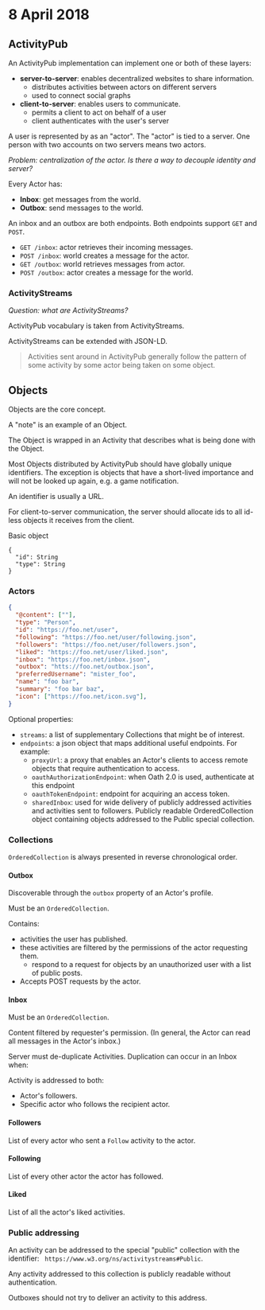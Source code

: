 # 8 April 2018

## ActivityPub

An ActivityPub implementation can implement one or both of these layers:

- **server-to-server**: enables decentralized websites to share information.
    - distributes activities between actors on different servers
    - used to connect social graphs
- **client-to-server**: enables users to communicate.
    - permits a client to act on behalf of a user
    - client authenticates with the user's server

A user is represented by as an "actor".
The "actor" is tied to a server.
One person with two accounts on two servers means two actors.

_Problem: centralization of the actor. Is there a way to decouple identity and
server?_

Every Actor has:

- **Inbox**: get messages from the world.
- **Outbox**: send messages to the world.

An inbox and an outbox are both endpoints.
Both endpoints support `GET` and `POST`.

- `GET /inbox`: actor retrieves their incoming messages.
- `POST /inbox`: world creates a message for the actor.
- `GET /outbox`: world retrieves messages from actor.
- `POST /outbox`: actor creates a message for the world.

### ActivityStreams

_Question: what are ActivityStreams?_

ActivityPub vocabulary is taken from ActivityStreams.

ActivityStreams can be extended with JSON-LD.

> Activities sent around in ActivityPub generally follow the pattern of some
> activity by some actor being taken on some object.

## Objects

Objects are the core concept.

A "note" is an example of an Object.

The Object is wrapped in an Activity that describes what is being done with the 
Object.

Most Objects distributed by ActivityPub should have globally unique identifiers.
The exception is objects that have a short-lived importance and will not be 
looked up again, e.g. a game notification.

An identifier is usually a URL.

For client-to-server communication, the server should allocate ids to all 
id-less objects it receives from the client.

Basic object

```
{
  "id": String
  "type": String
}
```

### Actors

```json
{
  "@content": [""],
  "type": "Person",
  "id": "https://foo.net/user",
  "following": "https://foo.net/user/following.json",
  "followers": "https://foo.net/user/followers.json",
  "liked": "https://foo.net/user/liked.json",
  "inbox": "https://foo.net/inbox.json",
  "outbox": "htts://foo.net/outbox.json",
  "preferredUsername": "mister_foo",
  "name": "foo bar",
  "summary": "foo bar baz",
  "icon": ["https://foo.net/icon.svg"],
}
```

Optional properties:

- `streams`: a list of supplementary Collections that might be of interest.
- `endpoints`: a json object that maps additional useful endpoints. For example:
  - `proxyUrl`: a proxy that enables an Actor's clients to access remote objects
    that require authentication to access.
  - `oauthAuthorizationEndpoint`: when Oath 2.0 is used, authenticate at this 
    endpoint
  - `oauthTokenEndpoint`: endpoint for acquiring an access token.
  - `sharedInbox`: used for wide delivery of publicly addressed activities and
    activities sent to followers. Publicly readable OrderedCollection object 
    containing objects addressed to the Public special collection.

### Collections

`OrderedCollection` is always presented in reverse chronological order.

#### Outbox

Discoverable through the `outbox` property of an Actor's profile.

Must be an `OrderedCollection`.

Contains:

- activities the user has published.
- these activities are filtered by the permissions of the actor requesting them.
  - respond to a request for objects by an unauthorized user with a list of
    public posts.
- Accepts POST requests by the actor.

#### Inbox

Must be an `OrderedCollection`.

Content filtered by requester's permission.
(In general, the Actor can read all messages in the Actor's inbox.)

Server must de-duplicate Activities.
Duplication can occur in an Inbox when:

Activity is addressed to both:

- Actor's followers.
- Specific actor who follows the recipient actor.

#### Followers

List of every actor who sent a `Follow` activity to the actor.

#### Following

List of every other actor the actor has followed.

#### Liked

List of all the actor's liked activities.

### Public addressing

An activity can be addressed to the special "public" collection with the 
identifier: ` https://www.w3.org/ns/activitystreams#Public`.

Any activity addressed to this collection is publicly readable without 
authentication.

Outboxes should not try to deliver an activity to this address.
